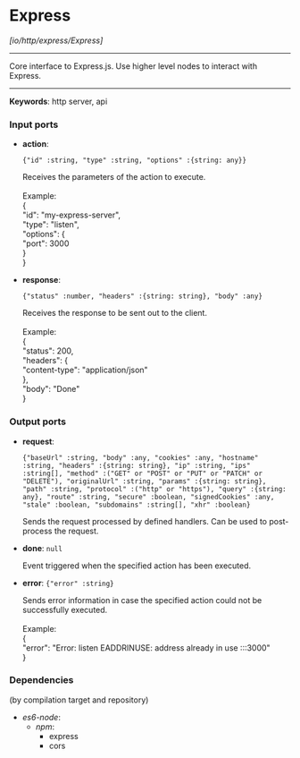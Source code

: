 # Express

_[io/http/express/Express]_

---

Core interface to Express.js. Use higher level nodes to interact with Express.<br>

---

__Keywords__: http server, api

### Input ports

* __action__: 
    ```
    {"id" :string, "type" :string, "options" :{string: any}}
    ```

    Receives the parameters of the action to execute.<br>
    <br>
    Example: <br>
    {<br>
      "id": "my-express-server",<br>
      "type": "listen",<br>
      "options": {<br>
        "port": 3000<br>
      }<br>
    }<br>


* __response__: 
    ```
    {"status" :number, "headers" :{string: string}, "body" :any}
    ```

    Receives the response to be sent out to the client.<br>
    <br>
    Example:<br>
    {<br>
      "status": 200,<br>
      "headers": {<br>
        "content-type": "application/json" <br>
      },<br>
      "body": "Done"<br>
    }<br>

### Output ports

* __request__: 
    ```
    {"baseUrl" :string, "body" :any, "cookies" :any, "hostname" :string, "headers" :{string: string}, "ip" :string, "ips" :string[], "method" :("GET" or "POST" or "PUT" or "PATCH" or "DELETE"), "originalUrl" :string, "params" :{string: string}, "path" :string, "protocol" :("http" or "https"), "query" :{string: any}, "route" :string, "secure" :boolean, "signedCookies" :any, "stale" :boolean, "subdomains" :string[], "xhr" :boolean}
    ```

    Sends the request processed by  defined handlers. Can be used to post-process the request.<br>


* __done__: ` null `

    Event triggered when the specified action has been executed.<br>


* __error__: ` {"error" :string} `

    Sends error information in case the specified action could not be successfully executed.<br>
    <br>
    Example:<br>
    {<br>
      "error": "Error: listen EADDRINUSE: address already in use :::3000"<br>
    }<br>

### Dependencies
(by compilation target and repository)

* _es6-node_:
  * _npm_:
    * express
    * cors

